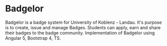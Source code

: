 # Badgelor

Badgelor is a badge system for University of Koblenz - Landau. It's purpose is to create, issue and manage Badges. Students can apply, earn and share their badges to the badge community. Implementation of Badgelor using Angular 5, Bootstrap 4, TS.
